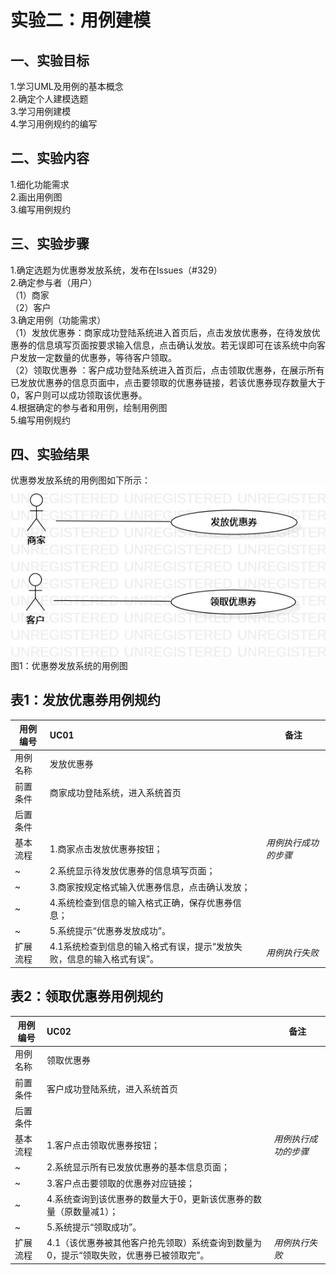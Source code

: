 # 实验二：用例建模

## 一、实验目标

1.学习UML及用例的基本概念  
2.确定个人建模选题  
3.学习用例建模  
4.学习用例规约的编写  

## 二、实验内容

1.细化功能需求  
2.画出用例图  
3.编写用例规约  

## 三、实验步骤

1.确定选题为优惠劵发放系统，发布在Issues（#329）  
2.确定参与者（用户）  
（1）商家  
（2）客户  
3.确定用例（功能需求）  
（1）发放优惠券：商家成功登陆系统进入首页后，点击发放优惠券，在待发放优惠券的信息填写页面按要求输入信息，点击确认发放。若无误即可在该系统中向客户发放一定数量的优惠券，等待客户领取。    
（2）领取优惠券  ：客户成功登陆系统进入首页后，点击领取优惠券，在展示所有已发放优惠券的信息页面中，点击要领取的优惠券链接，若该优惠券现存数量大于0，客户则可以成功领取该优惠券。  
4.根据确定的参与者和用例，绘制用例图  
5.编写用例规约  

## 四、实验结果

优惠劵发放系统的用例图如下所示：  
![用例图](./lab2_UseCaseDiagram.jpg)  
图1：优惠劵发放系统的用例图

## 表1：发放优惠券用例规约

用例编号  | UC01 | 备注  
-|:-|-  
用例名称  | 发放优惠券  |   
前置条件  | 商家成功登陆系统，进入系统首页     |    
后置条件  |      |    
基本流程  | 1.商家点击发放优惠券按钮；  |*用例执行成功的步骤*    
~| 2.系统显示待发放优惠券的信息填写页面；  |   
~| 3.商家按规定格式输入优惠券信息，点击确认发放；   |   
~| 4.系统检查到信息的输入格式正确，保存优惠券信息；   |   
~| 5.系统提示“优惠券发放成功”。   |  
扩展流程  | 4.1系统检查到信息的输入格式有误，提示“发放失败，信息的输入格式有误”。   |*用例执行失败*      

## 表2：领取优惠券用例规约  

用例编号  | UC02 | 备注  
-|:-|-  
用例名称  | 领取优惠券  |   
前置条件  | 客户成功登陆系统，进入系统首页     |    
后置条件  |      |    
基本流程  | 1.客户点击领取优惠券按钮；  |*用例执行成功的步骤*    
~| 2.系统显示所有已发放优惠券的基本信息页面；  |   
~| 3.客户点击要领取的优惠券对应链接；   |   
~| 4.系统查询到该优惠券的数量大于0，更新该优惠券的数量（原数量减1）；   |   
~| 5.系统提示“领取成功”。   |  
扩展流程  | 4.1（该优惠券被其他客户抢先领取）系统查询到数量为0，提示“领取失败，优惠券已被领取完”。   |*用例执行失败*     
